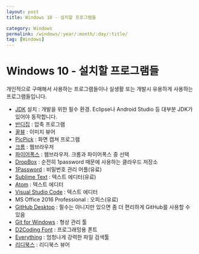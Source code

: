 ```yaml
---
layout: post
title: Windows 10 - 설치할 프로그램들

category: Windows
permalink: /windows/:year/:month/:day/:title/
tag: [Windows]
---
```

# Windows 10 - 설치할 프로그램들

개인적으로 구매해서 사용하는 프로그램들이나 실생활 또는 개발시 유용하게 사용하는 프로그램들입니다.

* [JDK](http://www.oracle.com/technetwork/java/javase/downloads/jdk8-downloads-2133151.html) 설치 : 개발을 위한 필수 환경. Eclipse나 Android Studio 등 대부분 JDK가 있어야 동작합니다.
* [반디집](https://www.bandisoft.co.kr/bandizip/) : 압축 프로그램
* [꿀뷰](https://www.bandisoft.co.kr/honeyview/) : 이미지 뷰어
* [PicPick](http://ngwin.com/kr/download) : 화면 캡쳐 프로그램
* [크롬](https://www.google.co.kr/chrome/browser/desktop/) : 웹브라우저
* [파이어폭스](https://www.mozilla.org/en-US/firefox/new/) : 웹브라우저. 크롬과 파이어폭스 중 선택
* [DropBox](https://www.dropbox.com/ko/downloading) : 순전히 1password 때문에 사용하는 클라우드 저장소
* [1Password](https://agilebits.com/downloads) : 비밀번호 관리 어플(유료)
* [Sublime Text](https://www.sublimetext.com/) : 텍스트 에디터(유료)
* [Atom](https://atom.io/) : 텍스트 에디터
* [Visual Studio Code](https://code.visualstudio.com/) : 텍스트 에디터
* MS Office 2016 Professional : 오피스(유료)
* [GitHub Desktop](https://desktop.github.com/) : 필수는 아니지만 있으면 좀 더 편리하게 GitHub를 사용할 수 있음
* [Git for Windows](https://git-for-windows.github.io/) : 형상 관리 툴
* [D2Coding Font](https://github.com/naver/d2codingfont) : 프로그래밍용 폰트
* [Everything](https://www.voidtools.com/ko-kr/) : 엄청나게 강력한 파일 검색툴
* [리디북스](https://ridibooks.com/support/app/download) : 리디북스 뷰어
